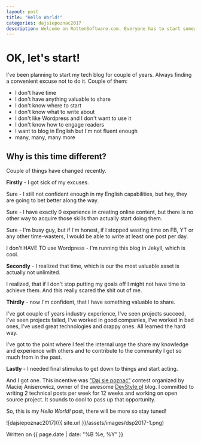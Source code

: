 ```yaml
---
layout: post
title: "Hello World!"
categories: dajsiepoznac2017
description: Welcome on RottenSoftware.com. Everyone has to start somewhere, I start here.
---
```


# OK, let's start! #

I've been planning to start my tech blog for couple of years. Always finding a convenient excuse not to do it.
Couple of them:
* I don't have time
* I don't have anything valuable to share
* I don't know where to start
* I don't know what to write about
* I don't like Wordpress and I don't want to use it
* I don't know how to engage readers
* I want to blog in English but I'm not fluent enough
* many, many, many more

## Why is this time different? ##

Couple of things have changed recently. 

**Firstly** - I got sick of my excuses.

Sure - I still not confident enough in my English capabilities, but hey, they are going to bet better along the way.

Sure - I have exactly 0 experience in creating online content, but there is no other way to acquire those skills than actually start doing them.

Sure - I'm busy guy, but if I'm honest, if I stopped wasting time on FB, YT or any other time-wasters, I would be able to write at least one post per day.

I don't HAVE TO use Wordpress - I'm running this blog in Jekyll, which is cool.


**Secondly** - I realized that time, which is our the most valuable asset is actually not unlimited.

I realized, that if I don't stop putting my goals off I might not have time to achieve them.
And this really scared the shit out of me.

**Thirdly** - now I'm confident, that I have something valuable to share. 

I've got couple of years industry experience, I've seen projects succeed,
I've seen projects failed, I've worked in good companies, I've worked in bad ones, I've used great technologies and crappy ones. All learned the hard way. 

I've got to the point where I feel the internal urge the share my knowledge and experience with others and to contribute to the community I got so much from in the past.

**Lastly** - I needed final stimulus to get down to things and start acting. 

And I got one. This incentive was ["Daj sie poznać"](http://devstyle.pl/daj-sie-poznac/) contest organized by Maciej Aniserowicz, owner of the awesome [DevStyle.pl](http://devstyle.pl) blog. I committed to writing 2 technical posts per week for 12 weeks and working on open source project. It sounds to cool to pass up that opportunity.

So, this is my _Hello World!_ post, there will be more so stay tuned!

![dajsiepoznac2017]({{ site.url }}/assets/images/dsp2017-1.png)

Written on {{ page.date | date: "%B %e, %Y" }}
  
